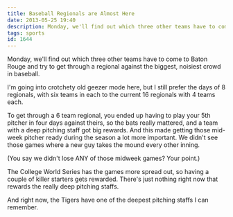 ```yaml
---
title: Baseball Regionals are Almost Here
date: 2013-05-25 19:40
description: Monday, we'll find out which three other teams have to come to Baton Rouge and try to get through a regional against the biggest, noisiest crowd in baseball.
tags: sports
id: 1644
---
```

Monday, we'll find out which three other teams have to come to Baton Rouge and try to get through a regional against the biggest, noisiest crowd in baseball.

I'm going into crotchety old geezer mode here, but I still prefer the days of 8 regionals, with six teams in each to the current 16 regionals with 4 teams each.

To get through a 6 team regional, you ended up having to play your 5th pitcher in four days against theirs, so the bats really mattered, and a team with a deep pitching staff got big rewards.  And this made getting those mid-week pitcher ready during the season a lot more important.  We didn't see those games where a new guy takes the mound every other inning. 

(You say we didn't lose ANY of those midweek games?  Your point.)

The College World Series has the games more spread out, so having a couple of killer starters gets rewarded.  There's just nothing right now that rewards the really deep pitching staffs.

And right now, the Tigers have one of the deepest pitching staffs I can remember.